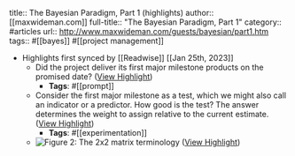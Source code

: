 title:: The Bayesian Paradigm, Part 1 (highlights)
author:: [[maxwideman.com]]
full-title:: "The Bayesian Paradigm, Part 1"
category:: #articles
url:: http://www.maxwideman.com/guests/bayesian/part1.htm
tags:: #[[bayes]] #[[project management]]

- Highlights first synced by [[Readwise]] [[Jan 25th, 2023]]
	- Did the project deliver its first major milestone products on the promised date? ([View Highlight](https://read.readwise.io/read/01gqkp7705gfwscjr0318x8n5n))
		- **Tags**: #[[prompt]]
	- Consider the first major milestone as a test, which we might also call an indicator or a predictor. How good is the test? The answer determines the weight to assign relative to the current estimate. ([View Highlight](https://read.readwise.io/read/01gqkp7wwr75yrn7a1afyex2xf))
		- **Tags**: #[[experimentation]]
	- ![Figure 2: The 2x2 matrix terminology](http://www.maxwideman.com/guests/bayesian/part1.htm/fig2.gif) ([View Highlight](https://read.readwise.io/read/01gqkp87d4dnhxnyempzhxmc4c))